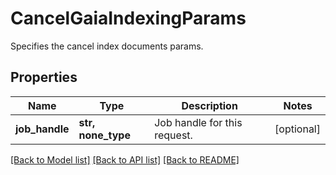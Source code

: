 # CancelGaiaIndexingParams

Specifies the cancel index documents params.

## Properties
Name | Type | Description | Notes
------------ | ------------- | ------------- | -------------
**job_handle** | **str, none_type** | Job handle for this request. | [optional] 

[[Back to Model list]](../README.md#documentation-for-models) [[Back to API list]](../README.md#documentation-for-api-endpoints) [[Back to README]](../README.md)


